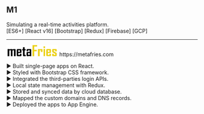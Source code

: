 ## M1

Simulating a real-time activities platform.<br/>
[ES6+] [React v16] [Bootstrap] [Redux] [Firebase] [GCP]
<hr/>
<img src='static/images/_logo-text.png' style='height: 30px; width: auto' />
https://metafries.com

► Built single-page apps on React.<br/>
► Styled with Bootstrap CSS framework.<br/>
► Integrated the third-parties login APIs.<br/>
► Local state management with Redux.<br/>
► Stored and synced data by cloud database.<br/>
► Mapped the custom domains and DNS records.<br/>
► Deployed the apps to App Engine.<br/>
